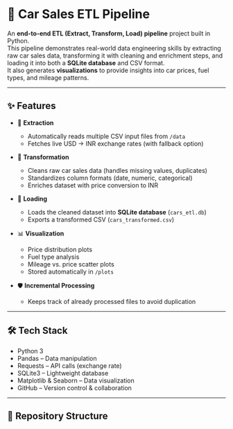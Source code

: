 ﻿# 🚗 Car Sales ETL Pipeline

An **end-to-end ETL (Extract, Transform, Load) pipeline** project built in Python.  
This pipeline demonstrates real-world data engineering skills by extracting raw car sales data, transforming it with cleaning and enrichment steps, and loading it into both a **SQLite database** and CSV format.  
It also generates **visualizations** to provide insights into car prices, fuel types, and mileage patterns.

---

## ✨ Features
- 🔄 **Extraction**
  - Automatically reads multiple CSV input files from `/data`
  - Fetches live USD → INR exchange rates (with fallback option)

- 🧹 **Transformation**
  - Cleans raw car sales data (handles missing values, duplicates)
  - Standardizes column formats (date, numeric, categorical)
  - Enriches dataset with price conversion to INR

- 💾 **Loading**
  - Loads the cleaned dataset into **SQLite database** (`cars_etl.db`)
  - Exports a transformed CSV (`cars_transformed.csv`)

- 📊 **Visualization**
  - Price distribution plots
  - Fuel type analysis
  - Mileage vs. price scatter plots
  - Stored automatically in `/plots`

- 🛡 **Incremental Processing**
  - Keeps track of already processed files to avoid duplication

---

## 🛠 Tech Stack
- Python 3  
- Pandas – Data manipulation  
- Requests – API calls (exchange rate)  
- SQLite3 – Lightweight database  
- Matplotlib & Seaborn – Data visualization  
- GitHub – Version control & collaboration  

---

## 📂 Repository Structure
